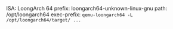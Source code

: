ISA: LoongArch 64
prefix: loongarch64-unknown-linux-gnu
path: /opt/loongarch64
exec-prefix: `qemu-loongarch64 -L /opt/loongarch64/target/ ...`